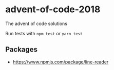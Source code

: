 # advent-of-code-2018
The advent of code solutions

Run tests with `npm test` or `yarn test`

## Packages
* https://www.npmjs.com/package/line-reader
